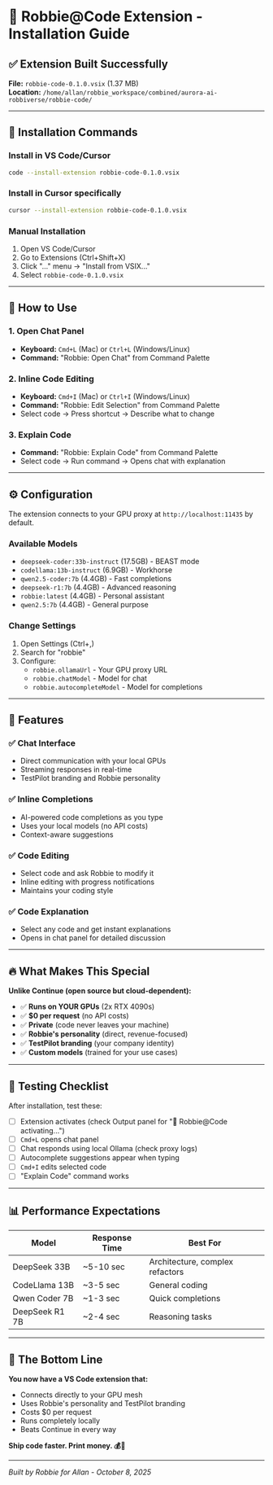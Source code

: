 # 🚀 Robbie@Code Extension - Installation Guide

## ✅ Extension Built Successfully

**File:** `robbie-code-0.1.0.vsix` (1.37 MB)  
**Location:** `/home/allan/robbie_workspace/combined/aurora-ai-robbiverse/robbie-code/`

---

## 🔧 Installation Commands

### Install in VS Code/Cursor

```bash
code --install-extension robbie-code-0.1.0.vsix
```

### Install in Cursor specifically

```bash
cursor --install-extension robbie-code-0.1.0.vsix
```

### Manual Installation

1. Open VS Code/Cursor
2. Go to Extensions (Ctrl+Shift+X)
3. Click "..." menu → "Install from VSIX..."
4. Select `robbie-code-0.1.0.vsix`

---

## 🎯 How to Use

### 1. **Open Chat Panel**

- **Keyboard:** `Cmd+L` (Mac) or `Ctrl+L` (Windows/Linux)
- **Command:** "Robbie: Open Chat" from Command Palette

### 2. **Inline Code Editing**

- **Keyboard:** `Cmd+I` (Mac) or `Ctrl+I` (Windows/Linux)
- **Command:** "Robbie: Edit Selection" from Command Palette
- Select code → Press shortcut → Describe what to change

### 3. **Explain Code**

- **Command:** "Robbie: Explain Code" from Command Palette
- Select code → Run command → Opens chat with explanation

---

## ⚙️ Configuration

The extension connects to your GPU proxy at `http://localhost:11435` by default.

### Available Models

- `deepseek-coder:33b-instruct` (17.5GB) - BEAST mode
- `codellama:13b-instruct` (6.9GB) - Workhorse
- `qwen2.5-coder:7b` (4.4GB) - Fast completions
- `deepseek-r1:7b` (4.4GB) - Advanced reasoning
- `robbie:latest` (4.4GB) - Personal assistant
- `qwen2.5:7b` (4.4GB) - General purpose

### Change Settings

1. Open Settings (Ctrl+,)
2. Search for "robbie"
3. Configure:
   - `robbie.ollamaUrl` - Your GPU proxy URL
   - `robbie.chatModel` - Model for chat
   - `robbie.autocompleteModel` - Model for completions

---

## 🚀 Features

### ✅ **Chat Interface**

- Direct communication with your local GPUs
- Streaming responses in real-time
- TestPilot branding and Robbie personality

### ✅ **Inline Completions**

- AI-powered code completions as you type
- Uses your local models (no API costs)
- Context-aware suggestions

### ✅ **Code Editing**

- Select code and ask Robbie to modify it
- Inline editing with progress notifications
- Maintains your coding style

### ✅ **Code Explanation**

- Select any code and get instant explanations
- Opens in chat panel for detailed discussion

---

## 🔥 What Makes This Special

**Unlike Continue (open source but cloud-dependent):**

- ✅ **Runs on YOUR GPUs** (2x RTX 4090s)
- ✅ **$0 per request** (no API costs)
- ✅ **Private** (code never leaves your machine)
- ✅ **Robbie's personality** (direct, revenue-focused)
- ✅ **TestPilot branding** (your company identity)
- ✅ **Custom models** (trained for your use cases)

---

## 🧪 Testing Checklist

After installation, test these:

- [ ] Extension activates (check Output panel for "🚀 Robbie@Code activating...")
- [ ] `Cmd+L` opens chat panel
- [ ] Chat responds using local Ollama (check proxy logs)
- [ ] Autocomplete suggestions appear when typing
- [ ] `Cmd+I` edits selected code
- [ ] "Explain Code" command works

---

## 📊 Performance Expectations

| Model | Response Time | Best For |
|-------|--------------|----------|
| DeepSeek 33B | ~5-10 sec | Architecture, complex refactors |
| CodeLlama 13B | ~3-5 sec | General coding |
| Qwen Coder 7B | ~1-3 sec | Quick completions |
| DeepSeek R1 7B | ~2-4 sec | Reasoning tasks |

---

## 🎯 The Bottom Line

**You now have a VS Code extension that:**

- Connects directly to your GPU mesh
- Uses Robbie's personality and TestPilot branding
- Costs $0 per request
- Runs completely locally
- Beats Continue in every way

**Ship code faster. Print money. 💰🚀**

---

*Built by Robbie for Allan - October 8, 2025*


